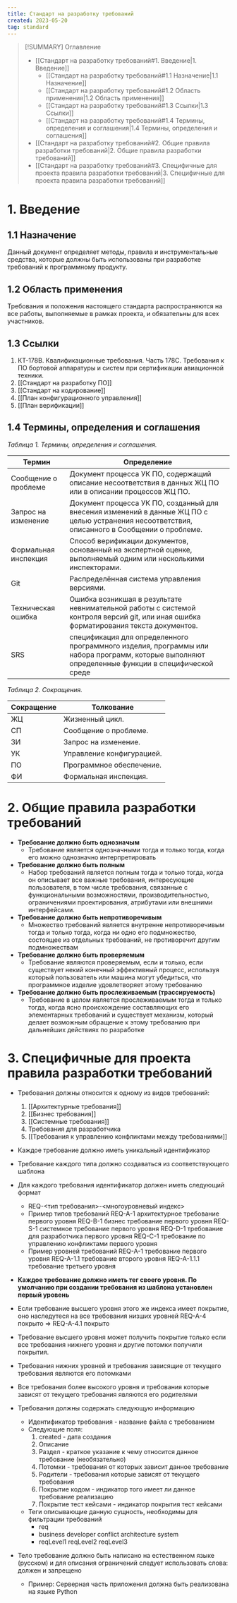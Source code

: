 ```yaml
---
title: Стандарт на разработку требований
created: 2023-05-20
tag: standard
---
```


>[!SUMMARY] Оглавление
>- [[Стандарт на разработку требований#1. Введение|1. Введение]]
>    - [[Стандарт на разработку требований#1.1 Назначение|1.1 Назначение]]
>    - [[Стандарт на разработку требований#1.2 Область применения|1.2 Область применения]]
>    - [[Стандарт на разработку требований#1.3 Ссылки|1.3 Ссылки]]
>    - [[Стандарт на разработку требований#1.4 Термины, определения и соглашения|1.4 Термины, определения и соглашения]]
>- [[Стандарт на разработку требований#2. Общие правила разработки требований|2. Общие правила разработки требований]]
>- [[Стандарт на разработку требований#3. Специфичные для проекта правила разработки требований|3. Специфичные для проекта правила разработки требований]]

# 1. Введение

## 1.1 Назначение

Данный документ определяет методы, правила и инструментальные средства, которые должны быть использованы при разработке требований к программному продукту.

## 1.2 Область применения

Требования и положения настоящего стандарта распространяются на все работы, выполняемые в рамках проекта, и обязательны для всех участников.

## 1.3 Ссылки

1. КТ-178В. Квалификационные требования. Часть 178С. Требования к ПО бортовой аппаратуры и систем при сертификации авиационной техники.
2. [[Стандарт на разработку ПО]]
3. [[Стандарт на кодирование]]
6. [[План конфигурационного управления]]
8. [[План верификации]]

## 1.4 Термины, определения и соглашения

*Таблица 1. Термины, определения и соглашения.*

| Термин | Определение |
| --- | --- |
| Сообщение о проблеме | Документ процесса УК ПО, содержащий описание несоответствия в данных ЖЦ ПО или в описании процессов ЖЦ ПО. |
| Запрос на изменение | Документ процесса УК ПО, созданный для внесения изменений в данные ЖЦ ПО с целью устранения несоответствия, описанного в Сообщении о проблеме. |
| Формальная инспекция | Способ верификации документов, основанный на экспертной оценке, выполняемый одним или несколькими инспекторами. |
| Git | Распределённая система управления версиями. |
| Техническая ошибка | Ошибка возникшая в результате невнимательной работы с системой контроля версий git, или иная ошибка форматирования текста документов. |
| SRS | спецификация для определенного программного изделия, программы или набора программ, которые выполняют определенные функции в специфической среде |

*Таблица 2. Сокращения.*

| Сокращение | Толкование |
| --- | --- |
| ЖЦ | Жизненный цикл. |
| СП | Сообщение о проблеме. |
| ЗИ | Запрос на изменение. |
| УК | Управление конфигурацией. |
| ПО | Программное обеспечение. |
| ФИ | Формальная инспекция. |

# 2. Общие правила разработки требований

* **Требование должно быть однозначым**
	* Требование является однозначными тогда и только тогда, когда его можно однозначно интерпретировать                                                                                                                                                                                      
* **Требование должно быть полным**
	* Набор требований является полным тогда и только тогда, когда он описывает все важные требования, интересующие пользователя, в том числе требования, связанные с функциональными возможностями, производительностью, ограничениями проектирования, атрибутами или внешними интерфейсами.
 * **Требование должно быть непротиворечивым**
	 * Множество требований является внутренне непротиворечивым тогда и только тогда, когда ни одно его подмножество, состоящее из отдельных требований, не противоречит другим подмножествам
* **Требование должно быть проверяемым**
	* Требование являются проверяемым, если и только, если существует некий конечный эффективный процесс, используя который пользователь или машина могут убедиться, что программное изделие удовлетворяет этому требованию                                                              
* **Требование должно быть прослеживаемым (трассируемость)**
	* Требование в целом является прослеживаемым тогда и только тогда, когда ясно происхождение составляющих его элементарных требований и существует механизм, который делает возможным обращение к этому требованию при дальнейших действиях по разработке

# 3. Специфичные для проекта правила разработки требований

* Требования должны относится к одному из видов требований:  
	1. [[Архитектурные требования]] 
	2. [[Бизнес требования]] 
	3. [[Системные требования]] 
	4. Требования для разработчика
	5. [[Требования к управлению конфликтами между требованиями]] 

* Каждое требование должно иметь уникальный идентификатор
* Требование каждого типа должно создаваться из соответствующего шаблона
* Для каждого требования идентификатор должен иметь следующий формат
	* REQ-<тип требования>-<многоуровневый индекс>
	* Пример типов требований
		REQ-A-1 архитектурное требование первого уровня
		REQ-B-1 бизнес требование первого уровня
		REQ-S-1 системное требование первого уровня
		REQ-D-1 требование для разработчика первого уровня
		REQ-C-1 требование по управлению конфликтами первого уровня 
	* Пример уровней требований 
		REQ-A-1  требование первого уровня
		REQ-A-1.1 требование второго уровня
		REQ-A-1.1.1 требование третьего уровня
* **Каждое требование должно иметь тег своего уровня. По умолчанию при создании требования из шаблона установлен первый уровень**
* Если требование высшего уровня этого же индекса имеет покрытие, оно наследутеся на все требования низших уровней 
		REQ-A-4  покрыто => REQ-A-4.1 покрыто
* Требование высшего уровня может получить покрытие только если все требования нижнего уровня и другие потомки получили покрытия.
* Требования нижних уровней и требования зависящие от текущего требования являются его потомками
* Все требования более высокого уровня и требования которые зависят от текущего требования являются его родителями
* Требования должны содержать следующую информацию
	* Идентификатор требования - название файла с требованием
	* Следующие поля:
		1. created - дата создания
		3. Описание
		4. Раздел - краткое указание к чему относится данное требование (необязательно)
		5. Потомки - требования от которых зависит данное требование
		6. Родители - требования которые зависят от текущего требования
		7. Покрытие кодом - индикатор того имеет ли данное требование реализацию
		8. Покрытие тест кейсами - индикатор покрытия тест кейсами
	* Теги описывающие данную сущность, необходимы для фильтрации требований 
		* req 
		* business developer conflict architecture system 
		* reqLevel1 reqLevel2 reqLevel3 
* Тело требование должно быть написано на естественном языке (русском) и для описания ограничений следует использовать слова: должен и запрещено 
	* Пример: Серверная часть приложения должна быть реализована на языке Python

